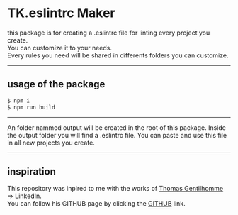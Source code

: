 # TK.eslintrc Maker

this package is for creating a .eslintrc file for linting every project you create.  
You can customize it to your needs.  
Every rules you need will be shared in differents folders you can customize.

---

## usage of the package

```bash
$ npm i
$ npm run build
```

---

An folder nammed output will be created in the root of this package. Inside the output folder you will find a .eslintrc file. You can paste and use this file in all new projects you create.

---

## inspiration

This repository was inpired to me with the works of [Thomas Gentilhomme](https://www.linkedin.com/in/thomas-gentilhomme/) => LinkedIn.  
You can follow his GITHUB page by clicking the [GITHUB](https://github.com/fraxken/fraxken) link.

